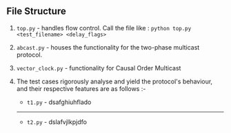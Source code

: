 ## File Structure

1. `top.py` - handles flow control. Call the file like : `python top.py <test_filename> <delay_flags>`

2. `abcast.py` - houses the functionality for the two-phase multicast protocol.

3. `vector_clock.py` - functionality for Causal Order Multicast

4. The test cases rigorously analyse and yield the protocol's behaviour, and their respective features are as follows :-

    * `t1.py` - dsafghiuhflado
    ------
    * `t2.py` - dslafvjlkpjdfo